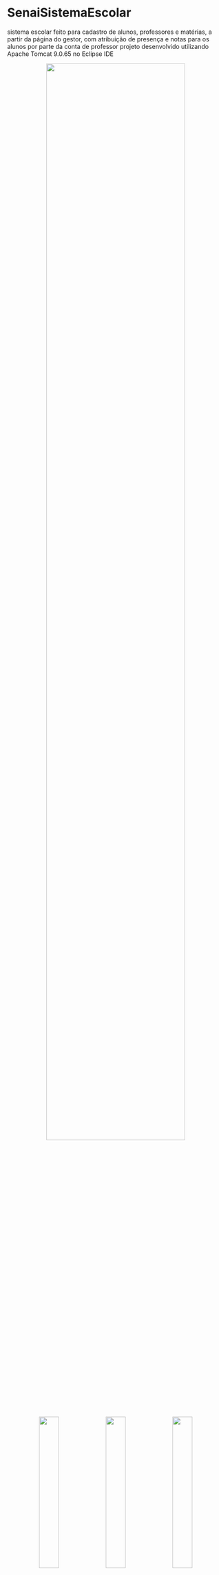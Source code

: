 # SenaiSistemaEscolar
sistema escolar feito para cadastro de alunos, professores e matérias, a partir da página do gestor, com atribuição de presença e notas para os alunos por parte da conta de professor
projeto desenvolvido utilizando Apache Tomcat 9.0.65 no Eclipse IDE

<div align="center">
  <img src="https://user-images.githubusercontent.com/100448388/227601093-8767847f-a7fa-4b77-aaa6-7b6341c92eba.png" width="80%">
<div>
<br>
<div align="center">
  <img src="https://user-images.githubusercontent.com/100448388/227601178-fb8935a2-5157-43de-af8b-76f2c651618c.png" width="30%">
  <img src="https://user-images.githubusercontent.com/100448388/227601619-f24e8fb8-23c3-4f69-9c17-ad190e2ddf7a.png" width="30%">
  <img src="https://user-images.githubusercontent.com/100448388/227601699-08566012-6bea-4425-8a0f-9fb48dcf6e70.png" width="30%">
<div>

<div aling="center">
  <p>A pagina do gestor dá acesso a home de gerenciamento geral, que permite o cadastro de: Matérias, Professores e Alunos, bem como a visualização dos dados cadastrados e a alteração de dados dos alunos</p>
  <img src="https://user-images.githubusercontent.com/100448388/236591490-ce088723-421b-4bbd-8dec-f970216afa4e.png">
</div>
  
<div align="center">
  <img src="https://user-images.githubusercontent.com/100448388/236592037-466b878c-767d-4db6-bf29-7a7744d49801.png" width="49%">
  <img src="https://user-images.githubusercontent.com/100448388/236592591-f28bf3a7-9ac5-42c9-a58d-cf0a86bbf345.png" width="49%">
</div>
  
<div align="center">
  <img src="https://user-images.githubusercontent.com/100448388/236592368-b59735d4-423c-4957-9e1d-d003a8f0bbb1.png" width="49%">
  <img src="https://user-images.githubusercontent.com/100448388/236592865-c20acb24-8ad4-4139-9314-c239d85a355a.png" width="49%">
</div>
  
<div align="center">
  <img src="https://user-images.githubusercontent.com/100448388/236592946-0ef73c9a-45ff-4303-920b-554b463833cb.png" width="49%">
  <img src="https://user-images.githubusercontent.com/100448388/236593515-af0ffaa2-f89c-4b4f-9bc9-c34ff6df2ff4.png" width="49%">
  
</div>

<div align="center">
  
  <img src="https://user-images.githubusercontent.com/100448388/236592839-67f7ceaf-4ca3-411c-acc4-2f2509470616.png" width="50%">
  <img src="https://user-images.githubusercontent.com/100448388/236593100-41de4f6f-6434-4ef4-b395-62ca2e169faf.png" width="50%">
  <img src="https://user-images.githubusercontent.com/100448388/236593182-415c9234-128e-4ccf-a058-a392cf802530.png" width="50%">
  <img src="https://user-images.githubusercontent.com/100448388/236594038-99be8784-4faa-4cb6-8302-a15094337c06.png" width="50%">
  <img src="https://user-images.githubusercontent.com/100448388/236594111-287f6284-f09b-4e61-951b-1de7284185e6.png" width="50%">
  </div>
